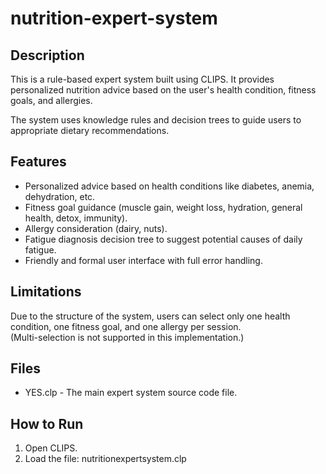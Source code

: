 # nutrition-expert-system
## Description
This is a rule-based expert system built using CLIPS. It provides personalized nutrition advice based on the user's health condition, fitness goals, and allergies.

The system uses knowledge rules and decision trees to guide users to appropriate dietary recommendations.

## Features
- Personalized advice based on health conditions like diabetes, anemia, dehydration, etc.
- Fitness goal guidance (muscle gain, weight loss, hydration, general health, detox, immunity).
- Allergy consideration (dairy, nuts).
- Fatigue diagnosis decision tree to suggest potential causes of daily fatigue.
- Friendly and formal user interface with full error handling.

## Limitations
Due to the structure of the system, users can select only one health condition, one fitness goal, and one allergy per session.  
(Multi-selection is not supported in this implementation.)

## Files
- YES.clp - The main expert system source code file.

## How to Run
1. Open CLIPS.
2. Load the file: nutritionexpertsystem.clp

